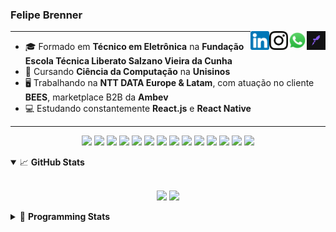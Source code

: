<h3>Felipe Brenner</h3>

<a href="https://app.rocketseat.com.br/me/felipebrenner" target="_blank" rel="nofollow"><img align="right" width="30rem" src="./assets/rocketseat-black.png" alt="Rocketseat: @felipebrenner"/></a>
<a href="https://api.whatsapp.com/send?phone=5551995585968" target="_blank" rel="nofollow"><img align="right" width="30rem" src="./assets/whatsapp.png" alt="Whatsapp: +55 51995585968"/></a>
<a href="https://www.instagram.com/felipeobrenner/" target="_blank" rel="nofollow"><img align="right" width="30rem" src="./assets/instagram.png" alt="Instagram: @felipeobrenner"/></a>
<a href="https://www.linkedin.com/in/felipe-de-oliveira-brenner/" target="_blank" rel="nofollow"><img align="right" width="30rem" src="./assets/linkedin.png" alt="LinkedIn: @felipe-de-oliveira-brenner"/></a>

---

- 🎓 Formado em **Técnico em Eletrônica** na **Fundação Escola Técnica Liberato Salzano Vieira da Cunha**
- 📓 Cursando **Ciência da Computação** na **Unisinos**
- 🖥️ Trabalhando na **NTT DATA Europe & Latam**, com atuação no cliente **BEES**, marketplace B2B da **Ambev**
- 💻 Estudando constantemente **React.js** e **React Native**

---

<p align='center'>
  <img width="35rem" src="https://cdn.jsdelivr.net/gh/devicons/devicon/icons/react/react-original.svg" />
  <img width="35rem" src="https://cdn.jsdelivr.net/gh/devicons/devicon/icons/javascript/javascript-plain.svg" />
  <img width="35rem" src="https://cdn.jsdelivr.net/gh/devicons/devicon/icons/typescript/typescript-plain.svg" />
  <img width="35rem" src="https://cdn.jsdelivr.net/gh/devicons/devicon/icons/materialui/materialui-plain.svg" />
  <img width="35rem" src="https://cdn.jsdelivr.net/gh/devicons/devicon/icons/redux/redux-original.svg" />
  <img width="35rem" src="https://cdn.jsdelivr.net/gh/devicons/devicon/icons/css3/css3-plain.svg" />
  <img width="35rem" src="https://cdn.jsdelivr.net/gh/devicons/devicon/icons/html5/html5-plain.svg" />
  <img width="35rem" src="https://cdn.jsdelivr.net/gh/devicons/devicon/icons/vscode/vscode-original.svg" />
  <img width="35rem" src="https://cdn.jsdelivr.net/gh/devicons/devicon/icons/git/git-original.svg" />
  <img width="35rem" src="https://cdn.jsdelivr.net/gh/devicons/devicon/icons/yarn/yarn-original.svg" />
  <img width="35rem" src="https://cdn.jsdelivr.net/gh/devicons/devicon/icons/npm/npm-original-wordmark.svg" />
  <img width="35rem" src="https://cdn.jsdelivr.net/gh/devicons/devicon/icons/microsoftsqlserver/microsoftsqlserver-plain.svg" />
  <img width="35rem" src="https://cdn.jsdelivr.net/gh/devicons/devicon/icons/oracle/oracle-original.svg" />
  <img width="35rem" src="https://cdn.jsdelivr.net/gh/devicons/devicon/icons/ubuntu/ubuntu-plain.svg" />
</p>

<details open>
  <summary>📈 <b>GitHub Stats</b></summary>
  <br>
  <p align="center">
  <img src="https://github-readme-stats.vercel.app/api?username=felipebrenner&show_icons=true&theme=dark"/>
  <img src="https://github-readme-stats.vercel.app/api/top-langs/?username=felipebrenner&layout=compact&theme=dark">
  </p>

</details>

<details>
  <summary>🤖 <b>Programming Stats</b></summary>
  <br/>

  <!--START_SECTION:waka-->
![Code Time](http://img.shields.io/badge/Code%20Time-1%2C247%20hrs%2037%20mins-blue)

**🐱 My GitHub Data** 

> 🏆 246 Contributions in the Year 2022
 > 
> 📦 255.2 kB Used in GitHub's Storage 
 > 
> 🚫 Not Opted to Hire
 > 
> 📜 26 Public Repositories 
 > 
> 🔑 1 Private Repository 
 > 
**I'm an Early 🐤** 

```text
🌞 Morning    59 commits     ████░░░░░░░░░░░░░░░░░░░░░   17.99% 
🌆 Daytime    124 commits    █████████░░░░░░░░░░░░░░░░   37.8% 
🌃 Evening    140 commits    ██████████░░░░░░░░░░░░░░░   42.68% 
🌙 Night      5 commits      ░░░░░░░░░░░░░░░░░░░░░░░░░   1.52%

```
📅 **I'm Most Productive on Wednesday** 

```text
Monday       51 commits     ████░░░░░░░░░░░░░░░░░░░░░   15.55% 
Tuesday      62 commits     ████░░░░░░░░░░░░░░░░░░░░░   18.9% 
Wednesday    65 commits     █████░░░░░░░░░░░░░░░░░░░░   19.82% 
Thursday     45 commits     ███░░░░░░░░░░░░░░░░░░░░░░   13.72% 
Friday       54 commits     ████░░░░░░░░░░░░░░░░░░░░░   16.46% 
Saturday     15 commits     █░░░░░░░░░░░░░░░░░░░░░░░░   4.57% 
Sunday       36 commits     ██░░░░░░░░░░░░░░░░░░░░░░░   10.98%

```


📊 **This Week I Spent My Time On** 

```text
💬 Programming Languages: 
TypeScript               26 hrs 9 mins       ███████████████████████░░   93.41% 
JSON                     43 mins             ░░░░░░░░░░░░░░░░░░░░░░░░░   2.61% 
SCSS                     19 mins             ░░░░░░░░░░░░░░░░░░░░░░░░░   1.19% 
JavaScript               12 mins             ░░░░░░░░░░░░░░░░░░░░░░░░░   0.72% 
Other                    11 mins             ░░░░░░░░░░░░░░░░░░░░░░░░░   0.71%

🔥 Editors: 
VS Code                  28 hrs              █████████████████████████   100.0%

🐱‍💻 Projects: 
nfa-components-react     15 hrs 58 mins      ██████████████░░░░░░░░░░░   57.06% 
nfa-global               4 hrs 44 mins       ████░░░░░░░░░░░░░░░░░░░░░   16.92% 
nfa-algo-selling         4 hrs 30 mins       ████░░░░░░░░░░░░░░░░░░░░░   16.13% 
nfa-shopping-experience  1 hr 29 mins        █░░░░░░░░░░░░░░░░░░░░░░░░   5.3% 
nfa-render-react         16 mins             ░░░░░░░░░░░░░░░░░░░░░░░░░   1.0%

💻 Operating System: 
Linux                    28 hrs              █████████████████████████   100.0%

```

**I Mostly Code in TypeScript** 

```text
TypeScript               10 repos            ████████░░░░░░░░░░░░░░░░░   34.48% 
Java                     3 repos             ██░░░░░░░░░░░░░░░░░░░░░░░   10.34% 
JavaScript               3 repos             ██░░░░░░░░░░░░░░░░░░░░░░░   10.34% 
CSS                      2 repos             █░░░░░░░░░░░░░░░░░░░░░░░░   6.9% 
C++                      2 repos             █░░░░░░░░░░░░░░░░░░░░░░░░   6.9%

```



 Last Updated on 25/08/2022 04:13:26 UTC
<!--END_SECTION:waka-->
</details>
